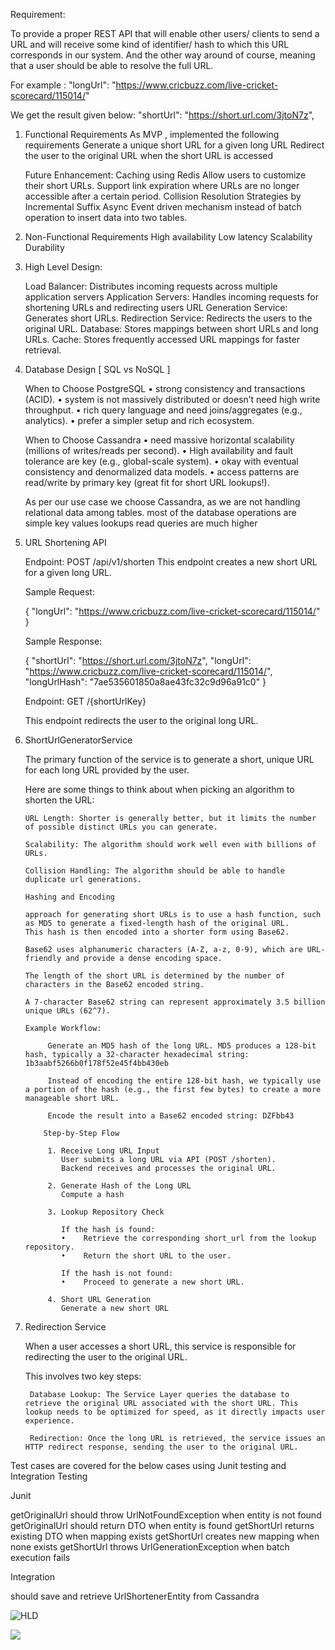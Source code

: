 Requirement:

To provide a proper REST API that will enable other users/ clients to send a
URL and will receive some kind of identifier/ hash to which this URL corresponds
in our system. And the other way around of course, meaning that a user should be
able to resolve the full URL.


For example :
   "longUrl": "https://www.cricbuzz.com/live-cricket-scorecard/115014/"

We get the result given below:
   "shortUrl": "https://short.url.com/3jtoN7z",

1. Functional Requirements
   As MVP , implemented the following requirements
      Generate a unique short URL for a given long URL
      Redirect the user to the original URL when the short URL is accessed

   Future Enhancement:
      Caching using Redis
      Allow users to customize their short URLs.
      Support link expiration where URLs are no longer accessible after a certain period.
      Collision Resolution Strategies by Incremental Suffix
      Async Event driven mechanism instead of batch operation to insert data into two tables.

2. Non-Functional Requirements
   High availability 
   Low latency 
   Scalability 
   Durability
   

3. High Level Design:

   Load Balancer: Distributes incoming requests across multiple application servers
   Application Servers: Handles incoming requests for shortening URLs and redirecting users
   URL Generation Service: Generates short URLs.
   Redirection Service: Redirects the users to the original URL.
   Database: Stores mappings between short URLs and long URLs.
   Cache: Stores frequently accessed URL mappings for faster retrieval.

4. Database Design [ SQL vs NoSQL ]

   When to Choose PostgreSQL
   •	strong consistency and transactions (ACID).
   •	system is not massively distributed or doesn’t need high write throughput.
   •	rich query language and need joins/aggregates (e.g., analytics).
   •	prefer a simpler setup and rich ecosystem.

   When to Choose Cassandra
   •	need massive horizontal scalability (millions of writes/reads per second).
   •	High availability and fault tolerance are key (e.g., global-scale system).
   •	okay with eventual consistency and denormalized data models.
   •	access patterns are read/write by primary key (great fit for short URL lookups!).

   As per our use case we choose Cassandra, 
      as we are not handling relational data among tables.
      most of the database operations are simple key values lookups
      read queries are much higher

5. URL Shortening API

   Endpoint: POST /api/v1/shorten
   This endpoint creates a new short URL for a given long URL.

   Sample Request:
   
   {
   "longUrl": "https://www.cricbuzz.com/live-cricket-scorecard/115014/"
   }
   
   Sample Response:

   {
   "shortUrl": "https://short.url.com/3jtoN7z",
   "longUrl": "https://www.cricbuzz.com/live-cricket-scorecard/115014/",
   "longUrlHash": "7ae535601850a8ae43fc32c9d96a91c0"
   }

   Endpoint: GET /{shortUrlKey}

   This endpoint redirects the user to the original long URL.

6. ShortUrlGeneratorService

   The primary function of the service is to generate a short, unique URL for each long URL provided by the user.
   
   Here are some things to think about when picking an algorithm to shorten the URL:
   
       URL Length: Shorter is generally better, but it limits the number of possible distinct URLs you can generate.
   
       Scalability: The algorithm should work well even with billions of URLs.
   
       Collision Handling: The algorithm should be able to handle duplicate url generations.

       Hashing and Encoding

       approach for generating short URLs is to use a hash function, such as MD5 to generate a fixed-length hash of the original URL.
       This hash is then encoded into a shorter form using Base62.

       Base62 uses alphanumeric characters (A-Z, a-z, 0-9), which are URL-friendly and provide a dense encoding space.

       The length of the short URL is determined by the number of characters in the Base62 encoded string.

       A 7-character Base62 string can represent approximately 3.5 billion unique URLs (62^7).

       Example Workflow:
   
            Generate an MD5 hash of the long URL. MD5 produces a 128-bit hash, typically a 32-character hexadecimal string: 1b3aabf5266b0f178f52e45f4bb430eb
   
            Instead of encoding the entire 128-bit hash, we typically use a portion of the hash (e.g., the first few bytes) to create a more manageable short URL.
   
            Encode the result into a Base62 encoded string: DZFbb43

           Step-by-Step Flow
            
            1. Receive Long URL Input
               User submits a long URL via API (POST /shorten).
               Backend receives and processes the original URL.

            2. Generate Hash of the Long URL
               Compute a hash 

            3. Lookup Repository Check

               If the hash is found:
               •	Retrieve the corresponding short_url from the lookup repository.
               •	Return the short URL to the user.

               If the hash is not found:
               •	Proceed to generate a new short URL.
         
            4. Short URL Generation
               Generate a new short URL

7. Redirection Service

   When a user accesses a short URL, this service is responsible for redirecting the user to the original URL.

   This involves two key steps:
   
        Database Lookup: The Service Layer queries the database to retrieve the original URL associated with the short URL. This lookup needs to be optimized for speed, as it directly impacts user experience.
   
        Redirection: Once the long URL is retrieved, the service issues an HTTP redirect response, sending the user to the original URL.

Test cases are covered for the below cases using Junit testing and Integration Testing

Junit

   getOriginalUrl should throw UrlNotFoundException when entity is not found
   getOriginalUrl should return DTO when entity is found
   getShortUrl returns existing DTO when mapping exists
   getShortUrl creates new mapping when none exists
   getShortUrl throws UrlGenerationException when batch execution fails

Integration

   should save and retrieve UrlShortenerEntity from Cassandra

![HLD](https://github.com/user-attachments/assets/499f2952-9a2a-490c-8e73-e8361440bdb4)


![](/Users/dineshkumar/Downloads/HLD.png)
